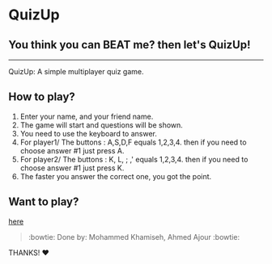 # QuizUp
## You think you can BEAT me? then let's QuizUp!


<hr>
QuizUp: A simple multiplayer quiz game.


## How to play?
1) Enter your name, and your friend name.
2) The game will start and questions will be shown.
3) You need to use the keyboard to answer.
4) For player1/ The buttons : A,S,D,F equals 1,2,3,4. then if you need to choose answer #1 just press A.
5) For player2/ The buttons : K, L, ; ,' equals 1,2,3,4. then if you need to choose answer #1 just press K.
6) The faster you answer the correct one, you got the point.




## Want to play? 
[here](https://aajour.github.io/QuizUp/)

> :bowtie: Done by: Mohammed Khamiseh, Ahmed Ajour :bowtie:

THANKS! :heart:
